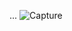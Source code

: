 ...
![Capture](https://user-images.githubusercontent.com/40708416/114838463-52708e80-9e07-11eb-9854-13990f48348f.PNG)
